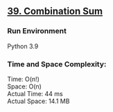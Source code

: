 ## [39. Combination Sum](https://leetcode.com/problems/combination-sum/)

### Run Environment
Python 3.9

### Time and Space Complexity:
Time: O(n!)  
Space: O(n)  
Actual Time: 44 ms  
Actual Space: 14.1 MB
